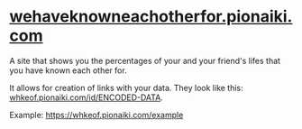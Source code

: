 # [wehaveknowneachotherfor.pionaiki.com](https://wehaveknowneachotherfor.pionaiki.com)
A site that shows you the percentages of your and your friend's lifes that you have known each other for.

It allows for creation of links with your data. They look like this: [whkeof.pionaiki.com/id/ENCODED-DATA](https://whkeof.pionaiki.com/example).

Example: https://whkeof.pionaiki.com/example
